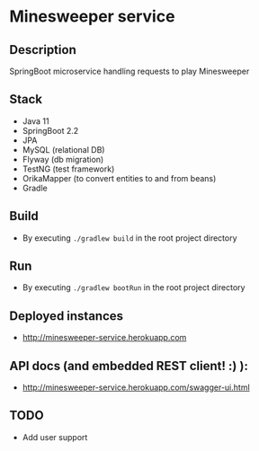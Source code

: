 # Minesweeper service
## Description
SpringBoot microservice handling requests to play Minesweeper
## Stack
- Java 11
- SpringBoot 2.2
- JPA
- MySQL (relational DB)
- Flyway (db migration)
- TestNG (test framework)
- OrikaMapper (to convert entities to and from beans)
- Gradle
## Build
- By executing `./gradlew build` in the root project directory
## Run
- By executing `./gradlew bootRun` in the root project directory
## Deployed instances
- http://minesweeper-service.herokuapp.com
## API docs (and embedded REST client! :) ):
- http://minesweeper-service.herokuapp.com/swagger-ui.html
## TODO
* Add user support

